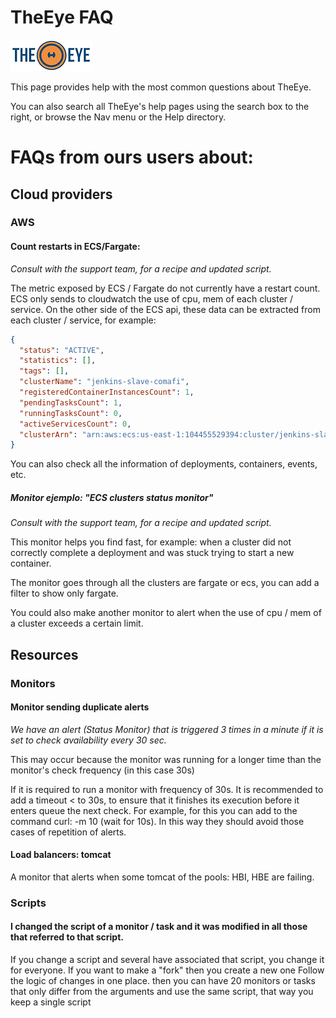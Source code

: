 # TheEye FAQ

[![theeye.io](../images/logo-theeye-theOeye-logo2.png)](https://theeye.io/en/index.html)

This page provides help with the most common questions about TheEye.

You can also search all TheEye's help pages using the search box to the right, or browse the Nav menu or the Help directory.

# FAQs from ours users about:

## Cloud providers

### AWS

#### Count restarts in ECS/Fargate:

*Consult with the support team, for a recipe and updated script.*

The metric exposed by ECS / Fargate do not currently have a restart count.
ECS only sends to cloudwatch the use of cpu, mem of each cluster / service. On the other side of the ECS api, these data can be extracted from each cluster / service, for example:

 
```json
{
  "status": "ACTIVE",
  "statistics": [],
  "tags": [],
  "clusterName": "jenkins-slave-comafi",
  "registeredContainerInstancesCount": 1,
  "pendingTasksCount": 1,
  "runningTasksCount": 0,
  "activeServicesCount": 0,
  "clusterArn": "arn:aws:ecs:us-east-1:104455529394:cluster/jenkins-slave-comafi"
}
```

You can also check all the information of deployments, containers, events, etc.

##### Monitor ejemplo: "ECS clusters status monitor"

*Consult with the support team, for a recipe and updated script.*

This monitor helps you find fast, for example: when a cluster did not correctly complete a deployment and was stuck trying to start a new container.

The monitor goes through all the clusters are fargate or ecs, you can add a filter to show only fargate.

You could also make another monitor to alert when the use of cpu / mem of a cluster exceeds a certain limit.

## Resources

### Monitors

#### Monitor sending duplicate alerts

*We have an alert (Status Monitor) that is triggered 3 times in a minute if it is set to check availability every 30 sec.*

This may occur because the monitor was running for a longer time than the monitor's check frequency (in this case 30s)
               
If it is required to run a monitor with frequency of 30s. It is recommended to add a timeout < to 30s, to ensure that it finishes its execution before it enters queue the next check.
For example, for this you can add to the command curl: -m 10 (wait for 10s).
In this way they should avoid those cases of repetition of alerts.

#### Load balancers: tomcat

A monitor that alerts when some tomcat of the pools: HBI, HBE are failing.


### Scripts

#### I changed the script of a monitor / task and it was modified in all those that referred to that script.

If you change a script and several have associated that script, you change it for everyone.
If you want to make a "fork" then you create a new one
Follow the logic of changes in one place.
then you can have 20 monitors or tasks that only differ from the arguments and use the same script, that way you keep a single script


